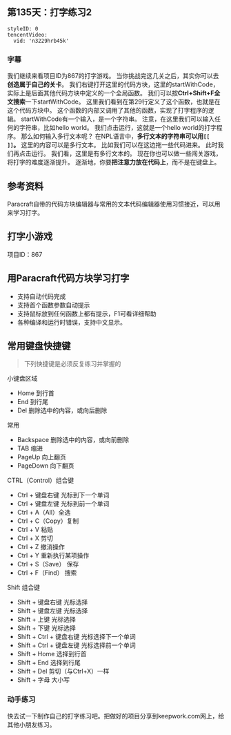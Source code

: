 ## 第135天：打字练习2



```@TencentVideo
styleID: 0
tencentVideo:
  vid: 'n3229hrb45k'

```
 

### 字幕

我们继续来看项目ID为867的打字游戏。
当你挑战完这几关之后，其实你可以去**创造属于自己的关卡**。
我们右键打开这里的代码方块，这里的startWithCode，实际上是后面其他代码方块中定义的一个全局函数。
我们可以按**Ctrl+Shift+F全文搜索**一下startWithCode。
这里我们看到在第29行定义了这个函数，也就是在这个代码方块中。
这个函数的内部又调用了其他的函数，实现了打字程序的逻辑。
startWithCode有一个输入，是一个字符串。
注意，在这里我们可以输入任何的字符串，比如hello world。
我们点击运行，这就是一个hello world的打字程序。
那么如何输入多行文本呢？
在NPL语言中，**多行文本的字符串可以用`[[  ]]`。**
这里的内容可以是多行文本。
比如我们可以在这边拖一些代码进来。
此时我们再点击运行。
我们看，这里是有多行文本的。
现在你也可以做一些闯关游戏，将打字的难度逐渐提升。
逐渐地，你要**把注意力放在代码上**，而不是在键盘上。

## 参考资料
Paracraft自带的代码方块编辑器与常用的文本代码编辑器使用习惯接近，可以用来学习打字。 

## 打字小游戏
项目ID：867

## 用Paracraft代码方块学习打字

- 支持自动代码完成
- 支持首个函数参数自动提示
- 支持鼠标放到任何函数上都有提示，F1可看详细帮助
- 各种编译和运行时错误，支持中文显示。

## 常用键盘快捷键

> 下列快捷键是必须反复练习并掌握的

小键盘区域
- Home  到行首
- End  到行尾
- Del 删除选中的内容，或向后删除

常用
- Backspace 删除选中的内容，或向前删除
- TAB 缩进
- PageUp 向上翻页
- PageDown 向下翻页

CTRL（Control）组合键
- Ctrl + 键盘右键  光标到下一个单词
- Ctrl + 键盘左键  光标到前一个单词
- Ctrl + A（All）全选
- Ctrl + C（Copy）复制
- Ctrl + V 粘贴
- Ctrl + X 剪切
- Ctrl + Z 撤消操作
- Ctrl + Y 重新执行某项操作
- Ctrl + S（Save） 保存
- Ctrl + F（Find） 搜索

Shift 组合键
- Shift + 键盘右键  光标选择
- Shift + 键盘左键  光标选择
- Shift + 上键  光标选择
- Shift + 下键  光标选择
- Shift + Ctrl + 键盘右键  光标选择下一个单词
- Shift + Ctrl + 键盘左键  光标选择前一个单词
- Shift + Home  选择到行首
- Shift + End  选择到行尾
- Shift + Del 剪切（与Ctrl+X）一样
- Shift + 字母  大小写

### 动手练习
快去试一下制作自己的打字练习吧。把做好的项目分享到keepwork.com网上，给其他小朋友练习。